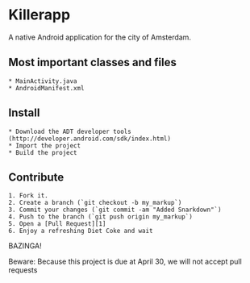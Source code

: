 Killerapp
=========

A native Android application for the city of Amsterdam.


Most important classes and files
----------------------
	* MainActivity.java
	* AndroidManifest.xml


Install
-------
	* Download the ADT developer tools (http://developer.android.com/sdk/index.html)
	* Import the project
	* Build the project

Contribute
----------
	1. Fork it.
	2. Create a branch (`git checkout -b my_markup`)
	3. Commit your changes (`git commit -am "Added Snarkdown"`)
	4. Push to the branch (`git push origin my_markup`)
	5. Open a [Pull Request][1]
	6. Enjoy a refreshing Diet Coke and wait

BAZINGA!

Beware:
	Because this project is due at April 30, we will not accept pull requests
